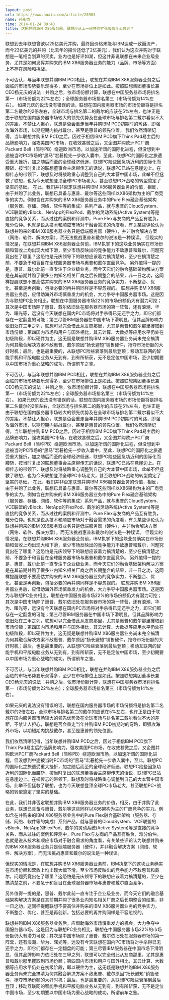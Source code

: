 ```yaml
---
layout: post
url: https://www.huxiu.com/article/26983
name: 孙永杰
time: 2014-01-24 09:40
title: 这把并购IBM X86服务器，联想应从上一轮并购扩张吸取什么教训？
---
```

联想到去年联想曾欲以25亿美元并购，最终因价格未能与IBM达成一致而流产，而今23亿美元的并购（比去年的报价还低了2亿美元），我们认为这次并购对于联想是一笔相当划算的买卖，业内也是好评如潮，但这并非说联想在未来企业级业务，尤其是如何发挥并购来的IBM X86服务器业务的能力（品牌、市场等方面）上不存在风险和挑战。

不可否认，与当年联想并购IBM PCD相比，联想在并购IBM X86服务器业务之后面临的市场形势要乐观得多，至少在市场排位上是如此。按照联想集团董事长兼CEO杨元庆的说法：并购之后，依市场份额计算，联想在中国服务器市场将排名第一（市场份额为22%左右）；全球服务器市场排名第三（市场份额为14%左右）。 如果元庆的说法没有错误的话，联想在国内服务器市场的市场份额将是排名第二名戴尔的2倍左右，全球市场与排名第二的戴尔的应该在5%左右，也许正是由于联想在国内服务器市场较大的领先优势及在全球市场与排名第二戴尔看似不大的差距，不禁让人担心，联想是否会重走当年并购IBM PCD初期时的弯路，即强攻海外市场，以期短期内挑战戴尔，甚至是惠普的领先位置。 我们依然清晰记得，当年联想并购IBM PCD之后，因过于相信IBM PCD旗下Think Pad易主后的品牌影响力，强攻美国PC市场，在收效甚微之后，又企图并购欧洲PC厂商Packard Bell（简称PB）绕道欧洲市场，以加速所谓的国际化进程，但没想到中途被当时PC市场的“黑马”宏碁抢先一步收入囊中，至此，联想PC的国际化之旅遭受重大挫折，加之随后而至的全球经济低迷，联想PC险些因急功近利的国际化而腰斩，按当时复出的联想董事会主席柳传志的话说，联想PC已站在悬崖边上。在柳传志的带领下，联想及时将战略重心调整到自己的大本营中国市场，此举不但拯救了联想，也为今天联想登顶全球PC市场老大，甚至联想PC+战略的转型奠定了坚实的基础。 在此，我们并非否定联想并购IBM X86服务器业务的价值，相反，由于并购了此业务，联想已具备与惠普、戴尔等这些同样以X86架构为主的厂商竞争的实力。例如含在并购来的IBM X86服务器业务中的Pure Flex融合基础架构（服务器、存储、网络、软件等的集成）系列产品，就与惠普的CloudSystem、VCE联盟的vBlock、NetApp的FlexPod、戴尔的灵动系统(Active System)等是直接的竞争关系，而从过往的案例和评测中，Pure Flex与友商的产品互有胜负，难分伯仲。也就是说从技术和顺应市场对于融合需求的角度看，有关某些评论认为联想并购来的IBM X86服务器业务只是低端服务器（硬件），并非融合解决方案（网络、软件、解决方案），而无法挑战惠普和戴尔的说法是一种误读。 但现实的情况是，在联想并购IBM X86服务器业务前，IBM执掌下的这块业务确实在市场份额和营收上均出现大幅下滑，至少市场反映出的竞争能力不敌惠普和戴尔，问题究竟出在了哪里？这恐怕是元庆领导下的联想应该着力搞清楚的，至少在搞清楚之前，不要急于和盲目在全球服务器市场与惠普和戴尔直面竞争。 另外值得一提的是，惠普、戴尔此前一直专注于企业级业务，而今天它们的融合基础架构解决方案是在其前期并购了很多业内知名相关厂商之后长期整合的结果，非一日之功，这同样提醒联想不要高估并购来的IBM X86服务器业务的竞争实力，不断整合、优化，甚至是再创新，包括必要的再并购同样是不容忽视的。 联想并购IBM X86服务器业务后，应借助海外市场慎重发力的机会，大力争夺中国服务器市场。这是因为与联想PC业务相比，联想在中国服务器市场22%的市场份额仍大有潜力可挖；其次是中国市场除了惠普、戴尔依旧处在服务器市场的第一阵营，还有浪潮、华为、曙光等，远没有今天联想在国内PC市场将对手杀得已无还手之力，即它们都存在一定翻盘的可能；第三尽管IBM服务器在中国市场下滑明显，但其品牌影响力依旧处在三甲之列，联想可以完全借此从友商那里，尤其是惠普和戴尔那里攫取到市场份额；第四国内市场和用户与国外相比，其云计算、大数据等应用水平仍处在初级阶段，即以硬件为主，这无疑是联想并购IBM X86服务器业务尚未完全搞清为何其融合解决方案不敌惠普、戴尔原因“扬长避短”销售硬件，抢夺市场份额的大好时机；最后，也是最重要的，从联想PC险些衰落到最后登顶；移动互联网的智能手机和平版电脑业务从无到有，到有所斩获，无不是定位中国市场，至少初期要以中国市场为重心战略的成功，所谓前车之鉴。

不可否认，与当年联想并购IBM PCD相比，联想在并购IBM X86服务器业务之后面临的市场形势要乐观得多，至少在市场排位上是如此。按照联想集团董事长兼CEO杨元庆的说法：并购之后，依市场份额计算，联想在中国服务器市场将排名第一（市场份额为22%左右）；全球服务器市场排名第三（市场份额为14%左右）。 如果元庆的说法没有错误的话，联想在国内服务器市场的市场份额将是排名第二名戴尔的2倍左右，全球市场与排名第二的戴尔的应该在5%左右，也许正是由于联想在国内服务器市场较大的领先优势及在全球市场与排名第二戴尔看似不大的差距，不禁让人担心，联想是否会重走当年并购IBM PCD初期时的弯路，即强攻海外市场，以期短期内挑战戴尔，甚至是惠普的领先位置。 我们依然清晰记得，当年联想并购IBM PCD之后，因过于相信IBM PCD旗下Think Pad易主后的品牌影响力，强攻美国PC市场，在收效甚微之后，又企图并购欧洲PC厂商Packard Bell（简称PB）绕道欧洲市场，以加速所谓的国际化进程，但没想到中途被当时PC市场的“黑马”宏碁抢先一步收入囊中，至此，联想PC的国际化之旅遭受重大挫折，加之随后而至的全球经济低迷，联想PC险些因急功近利的国际化而腰斩，按当时复出的联想董事会主席柳传志的话说，联想PC已站在悬崖边上。在柳传志的带领下，联想及时将战略重心调整到自己的大本营中国市场，此举不但拯救了联想，也为今天联想登顶全球PC市场老大，甚至联想PC+战略的转型奠定了坚实的基础。 在此，我们并非否定联想并购IBM X86服务器业务的价值，相反，由于并购了此业务，联想已具备与惠普、戴尔等这些同样以X86架构为主的厂商竞争的实力。例如含在并购来的IBM X86服务器业务中的Pure Flex融合基础架构（服务器、存储、网络、软件等的集成）系列产品，就与惠普的CloudSystem、VCE联盟的vBlock、NetApp的FlexPod、戴尔的灵动系统(Active System)等是直接的竞争关系，而从过往的案例和评测中，Pure Flex与友商的产品互有胜负，难分伯仲。也就是说从技术和顺应市场对于融合需求的角度看，有关某些评论认为联想并购来的IBM X86服务器业务只是低端服务器（硬件），并非融合解决方案（网络、软件、解决方案），而无法挑战惠普和戴尔的说法是一种误读。 但现实的情况是，在联想并购IBM X86服务器业务前，IBM执掌下的这块业务确实在市场份额和营收上均出现大幅下滑，至少市场反映出的竞争能力不敌惠普和戴尔，问题究竟出在了哪里？这恐怕是元庆领导下的联想应该着力搞清楚的，至少在搞清楚之前，不要急于和盲目在全球服务器市场与惠普和戴尔直面竞争。 另外值得一提的是，惠普、戴尔此前一直专注于企业级业务，而今天它们的融合基础架构解决方案是在其前期并购了很多业内知名相关厂商之后长期整合的结果，非一日之功，这同样提醒联想不要高估并购来的IBM X86服务器业务的竞争实力，不断整合、优化，甚至是再创新，包括必要的再并购同样是不容忽视的。 联想并购IBM X86服务器业务后，应借助海外市场慎重发力的机会，大力争夺中国服务器市场。这是因为与联想PC业务相比，联想在中国服务器市场22%的市场份额仍大有潜力可挖；其次是中国市场除了惠普、戴尔依旧处在服务器市场的第一阵营，还有浪潮、华为、曙光等，远没有今天联想在国内PC市场将对手杀得已无还手之力，即它们都存在一定翻盘的可能；第三尽管IBM服务器在中国市场下滑明显，但其品牌影响力依旧处在三甲之列，联想可以完全借此从友商那里，尤其是惠普和戴尔那里攫取到市场份额；第四国内市场和用户与国外相比，其云计算、大数据等应用水平仍处在初级阶段，即以硬件为主，这无疑是联想并购IBM X86服务器业务尚未完全搞清为何其融合解决方案不敌惠普、戴尔原因“扬长避短”销售硬件，抢夺市场份额的大好时机；最后，也是最重要的，从联想PC险些衰落到最后登顶；移动互联网的智能手机和平版电脑业务从无到有，到有所斩获，无不是定位中国市场，至少初期要以中国市场为重心战略的成功，所谓前车之鉴。

不可否认，与当年联想并购IBM PCD相比，联想在并购IBM X86服务器业务之后面临的市场形势要乐观得多，至少在市场排位上是如此。按照联想集团董事长兼CEO杨元庆的说法：并购之后，依市场份额计算，联想在中国服务器市场将排名第一（市场份额为22%左右）；全球服务器市场排名第三（市场份额为14%左右）。

如果元庆的说法没有错误的话，联想在国内服务器市场的市场份额将是排名第二名戴尔的2倍左右，全球市场与排名第二的戴尔的应该在5%左右，也许正是由于联想在国内服务器市场较大的领先优势及在全球市场与排名第二戴尔看似不大的差距，不禁让人担心，联想是否会重走当年并购IBM PCD初期时的弯路，即强攻海外市场，以期短期内挑战戴尔，甚至是惠普的领先位置。

我们依然清晰记得，当年联想并购IBM PCD之后，因过于相信IBM PCD旗下Think Pad易主后的品牌影响力，强攻美国PC市场，在收效甚微之后，又企图并购欧洲PC厂商Packard Bell（简称PB）绕道欧洲市场，以加速所谓的国际化进程，但没想到中途被当时PC市场的“黑马”宏碁抢先一步收入囊中，至此，联想PC的国际化之旅遭受重大挫折，加之随后而至的全球经济低迷，联想PC险些因急功近利的国际化而腰斩，按当时复出的联想董事会主席柳传志的话说，联想PC已站在悬崖边上。在柳传志的带领下，联想及时将战略重心调整到自己的大本营中国市场，此举不但拯救了联想，也为今天联想登顶全球PC市场老大，甚至联想PC+战略的转型奠定了坚实的基础。

在此，我们并非否定联想并购IBM X86服务器业务的价值，相反，由于并购了此业务，联想已具备与惠普、戴尔等这些同样以X86架构为主的厂商竞争的实力。例如含在并购来的IBM X86服务器业务中的Pure Flex融合基础架构（服务器、存储、网络、软件等的集成）系列产品，就与惠普的CloudSystem、VCE联盟的vBlock、NetApp的FlexPod、戴尔的灵动系统(Active System)等是直接的竞争关系，而从过往的案例和评测中，Pure Flex与友商的产品互有胜负，难分伯仲。也就是说从技术和顺应市场对于融合需求的角度看，有关某些评论认为联想并购来的IBM X86服务器业务只是低端服务器（硬件），并非融合解决方案（网络、软件、解决方案），而无法挑战惠普和戴尔的说法是一种误读。

但现实的情况是，在联想并购IBM X86服务器业务前，IBM执掌下的这块业务确实在市场份额和营收上均出现大幅下滑，至少市场反映出的竞争能力不敌惠普和戴尔，问题究竟出在了哪里？这恐怕是元庆领导下的联想应该着力搞清楚的，至少在搞清楚之前，不要急于和盲目在全球服务器市场与惠普和戴尔直面竞争。

另外值得一提的是，惠普、戴尔此前一直专注于企业级业务，而今天它们的融合基础架构解决方案是在其前期并购了很多业内知名相关厂商之后长期整合的结果，非一日之功，这同样提醒联想不要高估并购来的IBM X86服务器业务的竞争实力，不断整合、优化，甚至是再创新，包括必要的再并购同样是不容忽视的。

联想并购IBM X86服务器业务后，应借助海外市场慎重发力的机会，大力争夺中国服务器市场。这是因为与联想PC业务相比，联想在中国服务器市场22%的市场份额仍大有潜力可挖；其次是中国市场除了惠普、戴尔依旧处在服务器市场的第一阵营，还有浪潮、华为、曙光等，远没有今天联想在国内PC市场将对手杀得已无还手之力，即它们都存在一定翻盘的可能；第三尽管IBM服务器在中国市场下滑明显，但其品牌影响力依旧处在三甲之列，联想可以完全借此从友商那里，尤其是惠普和戴尔那里攫取到市场份额；第四国内市场和用户与国外相比，其云计算、大数据等应用水平仍处在初级阶段，即以硬件为主，这无疑是联想并购IBM X86服务器业务尚未完全搞清为何其融合解决方案不敌惠普、戴尔原因“扬长避短”销售硬件，抢夺市场份额的大好时机；最后，也是最重要的，从联想PC险些衰落到最后登顶；移动互联网的智能手机和平版电脑业务从无到有，到有所斩获，无不是定位中国市场，至少初期要以中国市场为重心战略的成功，所谓前车之鉴。

